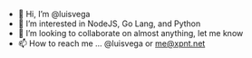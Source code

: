 - 👋 Hi, I’m @luisvega
- 👀 I’m interested in NodeJS, Go Lang, and Python  
- 💞️ I’m looking to collaborate on almost anything, let me know
- 📫 How to reach me ... @luisvega or me@xpnt.net
